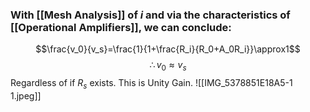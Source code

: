 ### With [[Mesh Analysis]] of $i$ and via the characteristics of [[Operational Amplifiers]], we can conclude:
$$\frac{v_0}{v_s}=\frac{1}{1+\frac{R_i}{R_0+A_0R_i}}\approx1$$
$$\therefore v_0\approx v_s$$
Regardless of if $R_s$ exists. This is Unity Gain.
![[IMG_5378851E18A5-1 1.jpeg]]


